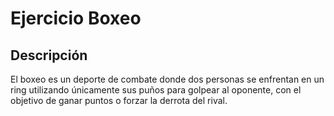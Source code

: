 # Ejercicio Boxeo

## Descripción
El boxeo es un deporte de combate donde dos personas se enfrentan en un ring utilizando únicamente sus puños para golpear al oponente, con el objetivo de ganar puntos o forzar la derrota del rival.